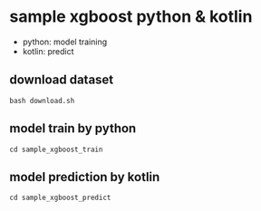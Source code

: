 # sample xgboost python & kotlin

- python: model training
- kotlin: predict

## download dataset

```shell
bash download.sh
```

## model train by python

```shell
cd sample_xgboost_train
```

## model prediction by kotlin

```shell
cd sample_xgboost_predict
```
